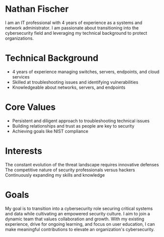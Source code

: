# Nathan Fischer

I am an IT professional with 4 years of experience as a systems and network administrator. I am passionate about transitioning into the cybersecurity field and leveraging my technical background to protect organizations.

# Technical Background

- 4 years of experience managing switches, servers, endpoints, and cloud services
- Skilled at troubleshooting issues and identifying vulnerabilities
- Knowledgeable about networks, servers, and endpoints

# Core Values
 
- Persistent and diligent approach to troubleshooting technical issues
- Building relationships and trust as people are key to security
- Achieving goals like NIST compliance

# Interests

The constant evolution of the threat landscape requires innovative defenses
The competitive nature of security professionals versus hackers
Continuously expanding my skills and knowledge

# Goals

My goal is to transition into a cybersecurity role securing critical systems and data while cultivating an empowered security culture. I aim to join a dynamic team that values collaboration and growth. With my existing experience, drive for ongoing learning, and focus on user education, I can make meaningful contributions to elevate an organization's cybersecurity.
